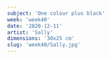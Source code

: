 ```yaml
---
subject: 'One colour plus black'
week: 'week40'
date: '2020-12-11'
artist: 'Sally'
dimensions: '30x25 cm'
slug: 'week40/Sally.jpg'
---
```

